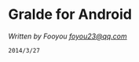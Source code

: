 <!DOCTYPE html>
<html>
<head>
<meta charset="utf-8">
<title>Gralde for Android.md</title>
<link rel="stylesheet" href="https://stackedit.io/res-min/themes/base.css" />
<script type="text/javascript" src="https://stackedit.io/libs/MathJax/MathJax.js?config=TeX-AMS_HTML"></script>
</head>
<body><div class="container"><h1 id="gralde-for-android">Gralde for Android</h1>

<p><em>Written by Fooyou <a href="mailto:foyou23@qq.com">foyou23@qq.com</a></em></p>

<pre><code>2014/3/27 
</code></pre>
